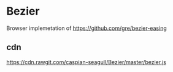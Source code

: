 # Bezier
Browser implemetation of https://github.com/gre/bezier-easing

## cdn

https://cdn.rawgit.com/caspian-seagull/Bezier/master/bezier.js
